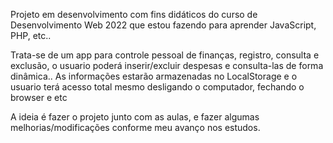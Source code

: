 Projeto em desenvolvimento com fins didáticos do curso de Desenvolvimento Web 2022 que estou fazendo para aprender JavaScript, PHP, etc..

Trata-se de um app para controle pessoal de finanças, registro, consulta e exclusão, o usuario poderá inserir/excluir despesas e consulta-las de forma dinâmica.. As informações estarão armazenadas no LocalStorage e o usuario terá acesso total mesmo desligando o computador, fechando o browser e etc

A ideia é fazer o projeto junto com as aulas, e fazer algumas melhorias/modificações conforme meu avanço nos estudos.
